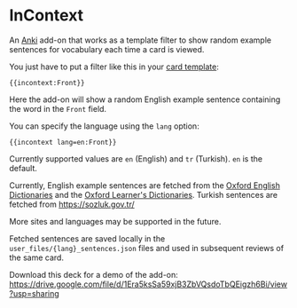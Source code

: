 # InContext

An [Anki](https://apps.ankiweb.net/) add-on that works as a template filter to show random example sentences for vocabulary each time a card is viewed.

You just have to put a filter like this in your [card template](https://docs.ankiweb.net/templates/intro.html):

```
{{incontext:Front}}
```

Here the add-on will show a random English example sentence containing the word in the `Front` field.

You can specify the language using the `lang` option:

```
{{incontext lang=en:Front}}
```

Currently supported values are `en` (English) and `tr` (Turkish). `en` is the default.

Currently, English example sentences are fetched from the [Oxford English Dictionaries](https://www.lexico.com/) and the [Oxford Learner's Dictionaries](https://www.oxfordlearnersdictionaries.com/).
Turkish sentences are fetched from https://sozluk.gov.tr/

More sites and languages may be supported in the future.

Fetched sentences are saved locally in the `user_files/{lang}_sentences.json` files and used in subsequent reviews of the same card.

Download this deck for a demo of the add-on: https://drive.google.com/file/d/1Era5ksSa59xjB3ZbVQsdoTbQEigzh6Bi/view?usp=sharing
